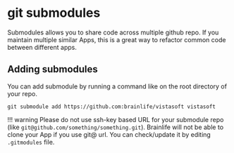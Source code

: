 # git submodules

Submodules allows you to share code across multiple github repo. If you maintain multiple similar Apps, this is a 
great way to refactor common code between different apps.

## Adding submodules

You can add submodule by running a command like on the root directory of your repo.

```
git submodule add https://github.com:brainlife/vistasoft vistasoft
```

!!! warning
    Please do not use ssh-key based URL for your submodule repo (like `git@github.com/something/something.git`). Brainlife will not be able to clone your App if you use git@ url. You can check/update it by editing `.gitmodules` file.





